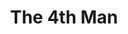 ---
title: "The 4th Man"
year: 1983
rating: 4
stars: "★★★★"
rewatched: false
permalink: "the-4th-man"
watched_on: 2024-10-11
---